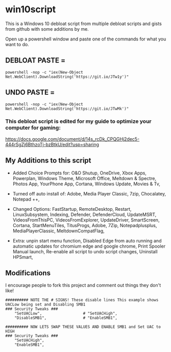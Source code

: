 # win10script
This is a Windows 10 debloat script from multiple debloat scripts and gists from github with some additions by me.

Open up a powershell window and paste one of the commands for what you want to do.

## DEBLOAT PASTE = 
`powershell -nop -c "iex(New-Object Net.WebClient).DownloadString('https://git.io/JTw1y')"`

## UNDO PASTE = 
`powershell -nop -c "iex(New-Object Net.WebClient).DownloadString('https://git.io/JTwMk')"`

### This debloat script is edited for my guide to optimize your computer for gaming: 
https://docs.google.com/document/d/14s_rcDk_CPQGHj2dec5-444rSgZj6BthzoTj-bzBtkU/edit?usp=sharing

## My Additions to this script

- Added Choice Prompts for: 
         O&O Shutup,
         OneDrive,
         Xbox Apps,
         Powerplan,
         Windows Theme,
         Microsoft Office,
         Meltdown & Spectre,
         Photos App,
         YourPhone App,
         Cortana,
         Windows Update,
         Movies & Tv,

 - Turned off auto install of: 
         Adobe,
         Media Player Classic,
         7zip,
         Chocalatey,
         Notepad ++,

 - Changed Options: 
         FastStartup,
         RemoteDesktop,
         Restart,
         LinuxSubsystem,
         Indexing,
         Defender,
         DefenderCloud,
         UpdateMSRT,
         VideosFromThisPC,
         VideosFromExplorer,
         UpdateDriver,
         SmartScreen,
         Cortana,
         StartMenuTiles,
         TitusProgs,
         Adobe,
         7Zip,
         Notepadplusplus,
         MediaPlayerClassic,
         MeltdownCompatFlag,

- Extra: 
         unpin start menu function,
         Disabled Edge from auto running and automatic updates for chromium edge and google chrome,
         Print Spooler Manual launch,
         Re-enable all script to undo script changes,
	 Uninstall HPSmart,


## Modifications
I encourage people to fork this project and comment out things they don't like!

```
########## NOTE THE # SIGNS! These disable lines This example shows UACLow being set and Disabling SMB1
### Security Tweaks ###
	"SetUACLow",                  # "SetUACHigh",
	"DisableSMB1",                # "EnableSMB1",

########## NOW LETS SWAP THESE VALUES AND ENABLE SMB1 and Set UAC to HIGH
### Security Tweaks ###
	"SetUACHigh",
	"EnableSMB1",
```
